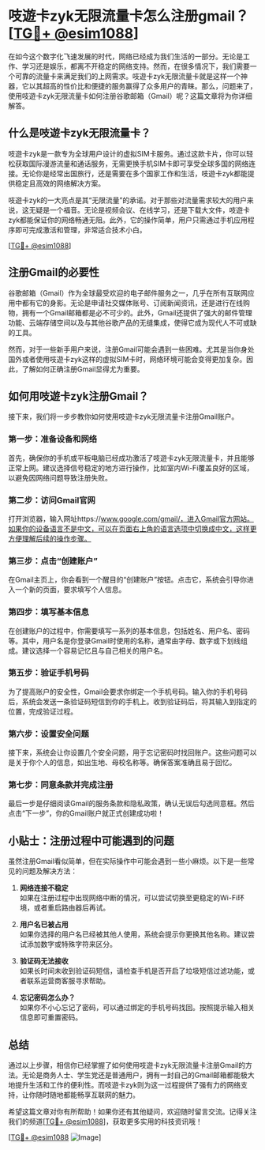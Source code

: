 # 吱遊卡zyk无限流量卡怎么注册gmail？[[TG💪+ @esim1088](https://t.me/s/esim1088)]

在如今这个数字化飞速发展的时代，网络已经成为我们生活的一部分。无论是工作、学习还是娱乐，都离不开稳定的网络支持。然而，在很多情况下，我们需要一个可靠的流量卡来满足我们的上网需求。吱遊卡zyk无限流量卡就是这样一个神器，它以其超高的性价比和便捷的服务赢得了众多用户的青睐。那么，问题来了，使用吱遊卡zyk无限流量卡如何注册谷歌邮箱（Gmail）呢？这篇文章将为你详细解答。

## 什么是吱遊卡zyk无限流量卡？

吱遊卡zyk是一款专为全球用户设计的虚拟SIM卡服务。通过这款卡片，你可以轻松获取国际漫游流量和通话服务，无需更换手机SIM卡即可享受全球多国的网络连接。无论你是经常出国旅行，还是需要在多个国家工作和生活，吱遊卡zyk都能提供稳定且高效的网络解决方案。

吱遊卡zyk的一大亮点是其“无限流量”的承诺。对于那些对流量需求较大的用户来说，这无疑是一个福音。无论是视频会议、在线学习，还是下载大文件，吱遊卡zyk都能保证你的网络畅通无阻。此外，它的操作简单，用户只需通过手机应用程序即可完成激活和管理，非常适合技术小白。

[[TG💪+ @esim1088](https://t.me/s/esim1088)]

## 注册Gmail的必要性

谷歌邮箱（Gmail）作为全球最受欢迎的电子邮件服务之一，几乎在所有互联网应用中都有它的身影。无论是申请社交媒体账号、订阅新闻资讯，还是进行在线购物，拥有一个Gmail邮箱都是必不可少的。此外，Gmail还提供了强大的邮件管理功能、云端存储空间以及与其他谷歌产品的无缝集成，使得它成为现代人不可或缺的工具。

然而，对于一些新手用户来说，注册Gmail可能会遇到一些困难。尤其是当你身处国外或者使用吱遊卡zyk这样的虚拟SIM卡时，网络环境可能会变得更加复杂。因此，了解如何正确注册Gmail显得尤为重要。

## 如何用吱遊卡zyk注册Gmail？

接下来，我们将一步步教你如何使用吱遊卡zyk无限流量卡注册Gmail账户。

### 第一步：准备设备和网络

首先，确保你的手机或平板电脑已经成功激活了吱遊卡zyk无限流量卡，并且能够正常上网。建议选择信号稳定的地方进行操作，比如室内Wi-Fi覆盖良好的区域，以避免因网络问题导致注册失败。

### 第二步：访问Gmail官网

打开浏览器，输入网址https://www.google.com/gmail/，进入Gmail官方网站。如果你的设备语言不是中文，可以在页面右上角的语言选项中切换成中文，这样更方便理解后续的操作步骤。

### 第三步：点击“创建账户”

在Gmail主页上，你会看到一个醒目的“创建账户”按钮。点击它，系统会引导你进入一个新的页面，要求填写个人信息。

### 第四步：填写基本信息

在创建账户的过程中，你需要填写一系列的基本信息，包括姓名、用户名、密码等。其中，用户名是你登录Gmail时使用的名称，通常由字母、数字或下划线组成。建议选择一个容易记忆且与自己相关的用户名。

### 第五步：验证手机号码

为了提高账户的安全性，Gmail会要求你绑定一个手机号码。输入你的手机号码后，系统会发送一条验证码短信到你的手机上。收到验证码后，将其输入到指定的位置，完成验证过程。

### 第六步：设置安全问题

接下来，系统会让你设置几个安全问题，用于忘记密码时找回账户。这些问题可以是关于你个人的信息，如出生地、母校名称等。确保答案准确且易于回忆。

### 第七步：同意条款并完成注册

最后一步是仔细阅读Gmail的服务条款和隐私政策，确认无误后勾选同意框。然后点击“下一步”，你的Gmail账户就正式创建成功啦！

## 小贴士：注册过程中可能遇到的问题

虽然注册Gmail看似简单，但在实际操作中可能会遇到一些小麻烦。以下是一些常见的问题及解决方法：

1. **网络连接不稳定**  
   如果在注册过程中出现网络中断的情况，可以尝试切换至更稳定的Wi-Fi环境，或者重启路由器后再试。

2. **用户名已被占用**  
   如果你选择的用户名已经被其他人使用，系统会提示你更换其他名称。建议尝试添加数字或特殊字符来区分。

3. **验证码无法接收**  
   如果长时间未收到验证码短信，请检查手机是否开启了垃圾短信过滤功能，或者联系运营商客服寻求帮助。

4. **忘记密码怎么办？**  
   如果你不小心忘记了密码，可以通过绑定的手机号码找回。按照提示输入相关信息即可重置密码。

## 总结

通过以上步骤，相信你已经掌握了如何使用吱遊卡zyk无限流量卡注册Gmail的方法。无论是商务人士、学生党还是普通用户，拥有一封自己的Gmail邮箱都能极大地提升生活和工作的便利性。而吱遊卡zyk则为这一过程提供了强有力的网络支持，让你随时随地都能畅享互联网的魅力。

希望这篇文章对你有所帮助！如果你还有其他疑问，欢迎随时留言交流。记得关注我们的频道[[TG💪+ @esim1088](https://t.me/s/esim1088)]，获取更多实用的科技资讯哦！

[[TG💪+ @esim1088](https://t.me/s/esim1088) ![Image](https://i.postimg.cc/4NQfJmqS/Snipaste-2025-05-13-00-14-12.png)]
